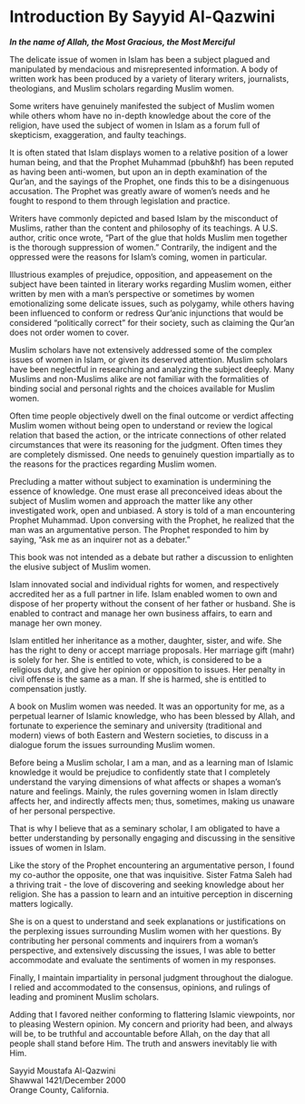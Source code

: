 Introduction By Sayyid Al-Qazwini
=================================

***In the name of Allah, the Most Gracious, the Most Merciful***

The delicate issue of women in Islam has been a subject plagued and
manipulated by mendacious and misrepresented information. A body of
written work has been produced by a variety of literary writers,
journalists, theologians, and Muslim scholars regarding Muslim women.

Some writers have genuinely manifested the subject of Muslim women while
others whom have no in-depth knowledge about the core of the religion,
have used the subject of women in Islam as a forum full of skepticism,
exaggeration, and faulty teachings.

It is often stated that Islam displays women to a relative position of a
lower human being, and that the Prophet Muhammad (pbuh&hf) has been
reputed as having been anti-women, but upon an in depth examination of
the Qur’an, and the sayings of the Prophet, one finds this to be a
disingenuous accusation. The Prophet was greatly aware of women’s needs
and he fought to respond to them through legislation and practice.

Writers have commonly depicted and based Islam by the misconduct of
Muslims, rather than the content and philosophy of its teachings. A U.S.
author, critic once wrote, “Part of the glue that holds Muslim men
together is the thorough suppression of women.” Contrarily, the indigent
and the oppressed were the reasons for Islam’s coming, women in
particular.

Illustrious examples of prejudice, opposition, and appeasement on the
subject have been tainted in literary works regarding Muslim women,
either written by men with a man’s perspective or sometimes by women
emotionalizing some delicate issues, such as polygamy, while others
having been influenced to conform or redress Qur’anic injunctions that
would be considered “politically correct” for their society, such as
claiming the Qur’an does not order women to cover.

Muslim scholars have not extensively addressed some of the complex
issues of women in Islam, or given its deserved attention. Muslim
scholars have been neglectful in researching and analyzing the subject
deeply. Many Muslims and non-Muslims alike are not familiar with the
formalities of binding social and personal rights and the choices
available for Muslim women.

Often time people objectively dwell on the final outcome or verdict
affecting Muslim women without being open to understand or review the
logical relation that based the action, or the intricate connections of
other related circumstances that were its reasoning for the judgment.
Often times they are completely dismissed. One needs to genuinely
question impartially as to the reasons for the practices regarding
Muslim women.

Precluding a matter without subject to examination is undermining the
essence of knowledge. One must erase all preconceived ideas about the
subject of Muslim women and approach the matter like any other
investigated work, open and unbiased. A story is told of a man
encountering Prophet Muhammad. Upon conversing with the Prophet, he
realized that the man was an argumentative person. The Prophet responded
to him by saying, “Ask me as an inquirer not as a debater.”

This book was not intended as a debate but rather a discussion to
enlighten the elusive subject of Muslim women.

Islam innovated social and individual rights for women, and respectively
accredited her as a full partner in life. Islam enabled women to own and
dispose of her property without the consent of her father or husband.
She is enabled to contract and manage her own business affairs, to earn
and manage her own money.

Islam entitled her inheritance as a mother, daughter, sister, and wife.
She has the right to deny or accept marriage proposals. Her marriage
gift (mahr) is solely for her. She is entitled to vote, which, is
considered to be a religious duty, and give her opinion or opposition to
issues. Her penalty in civil offense is the same as a man. If she is
harmed, she is entitled to compensation justly.

A book on Muslim women was needed. It was an opportunity for me, as a
perpetual learner of Islamic knowledge, who has been blessed by Allah,
and fortunate to experience the seminary and university (traditional and
modern) views of both Eastern and Western societies, to discuss in a
dialogue forum the issues surrounding Muslim women.

Before being a Muslim scholar, I am a man, and as a learning man of
Islamic knowledge it would be prejudice to confidently state that I
completely understand the varying dimensions of what affects or shapes a
woman’s nature and feelings. Mainly, the rules governing women in Islam
directly affects her, and indirectly affects men; thus, sometimes,
making us unaware of her personal perspective.

That is why I believe that as a seminary scholar, I am obligated to have
a better understanding by personally engaging and discussing in the
sensitive issues of women in Islam.

Like the story of the Prophet encountering an argumentative person, I
found my co-author the opposite, one that was inquisitive. Sister Fatma
Saleh had a thriving trait - the love of discovering and seeking
knowledge about her religion. She has a passion to learn and an
intuitive perception in discerning matters logically.

She is on a quest to understand and seek explanations or justifications
on the perplexing issues surrounding Muslim women with her questions. By
contributing her personal comments and inquirers from a woman’s
perspective, and extensively discussing the issues, I was able to better
accommodate and evaluate the sentiments of women in my responses.

Finally, I maintain impartiality in personal judgment throughout the
dialogue. I relied and accommodated to the consensus, opinions, and
rulings of leading and prominent Muslim scholars.

Adding that I favored neither conforming to flattering Islamic
viewpoints, nor to pleasing Western opinion. My concern and priority had
been, and always will be, to be truthful and accountable before Allah,
on the day that all people shall stand before Him. The truth and answers
inevitably lie with Him.

Sayyid Moustafa Al-Qazwini  
 Shawwal 1421/December 2000  
 Orange County, California.


